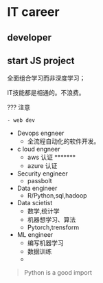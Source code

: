 # IT career

## developer

## start JS project 

全面组合学习而非深度学习；

IT技能都是相通的。不浪费。

??? 注意

	- web dev 
 - Devops engneer
   - 全流程自动化的软件开发。
 - c loud engneer
   - aws 认证 *******
   - azure 认证
 - Security engineer
   - passbolt
 - Data engineer
   - R/Python,sql,hadoop
 - Data scietist
   - 数学,统计学
   - 机器想学习、算法
   - Pytorch,trensform
 - ML engineer
   - 编写机器学习
   - 数据训练
   - 

> Python is a good import

